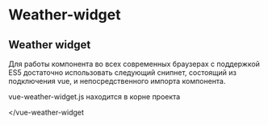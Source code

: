 # Weather-widget
## Weather widget

Для работы компонента во всех современных браузерах с поддержкой ES5 достаточно использовать следующий снипнет, состоящий из подключения vue, и непосредственного импорта компонента.

vue-weather-widget.js находится в корне проекта

<script src="https://unpkg.com/vue"></script>
<script src="vue-weather-widget.js"></script>
<vue-weather-widget></vue-weather-widget
